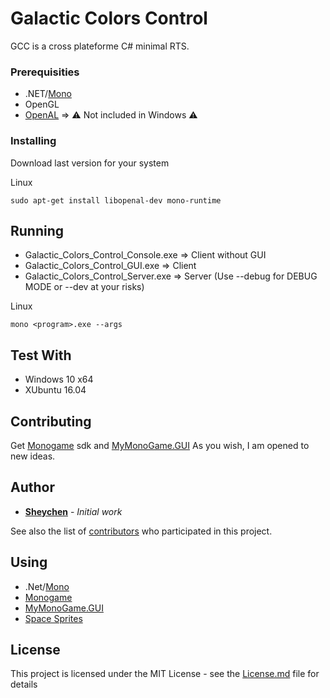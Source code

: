 # Galactic Colors Control

GCC is a cross plateforme C# minimal RTS. 

### Prerequisities

* .NET/[Mono](https://github.com/mono/mono)
* OpenGL
* [OpenAL](https://www.openal.org/) => :warning: Not included in Windows :warning:

### Installing

Download last version for your system

Linux
```
sudo apt-get install libopenal-dev mono-runtime
```

## Running

* Galactic_Colors_Control_Console.exe => Client without GUI
* Galactic_Colors_Control_GUI.exe => Client
* Galactic_Colors_Control_Server.exe => Server (Use --debug for DEBUG MODE or --dev at your risks)

Linux
```
mono <program>.exe --args
```

## Test With

* Windows 10 x64
* XUbuntu 16.04

## Contributing

Get [Monogame](https://github.com/MonoGame/MonoGame) sdk and [MyMonoGame.GUI](https://github.com/sheychen290/MyMonoGame)
As you wish, I am opened to new ideas.

## Author

* **[Sheychen](https://sheychen.shost.ca)** - *Initial work*

See also the list of [contributors](https://github.com/sheychen290/Galactic_Colors_Control/contributors) who participated in this project.

## Using

* .Net/[Mono](https://github.com/mono/mono)
* [Monogame](https://github.com/MonoGame/MonoGame)
* [MyMonoGame.GUI](https://github.com/sheychen290/MyMonoGame)
* [Space Sprites](https://gamedevelopment.tutsplus.com/articles/enjoy-these-totally-free-space-based-shoot-em-up-sprites--gamedev-2368)

## License

This project is licensed under the MIT License - see the [License.md](License.md) file for details